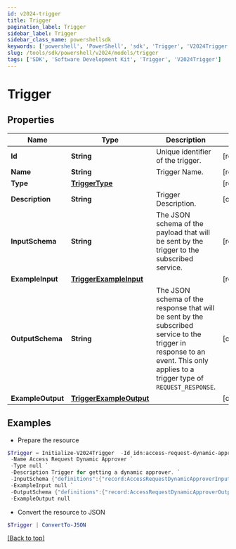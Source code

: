 ```yaml
---
id: v2024-trigger
title: Trigger
pagination_label: Trigger
sidebar_label: Trigger
sidebar_class_name: powershellsdk
keywords: ['powershell', 'PowerShell', 'sdk', 'Trigger', 'V2024Trigger']
slug: /tools/sdk/powershell/v2024/models/trigger
tags: ['SDK', 'Software Development Kit', 'Trigger', 'V2024Trigger']
---
```


# Trigger

## Properties

| Name | Type | Description | Notes |
| --- | --- | --- | --- |
| **Id** | **String** | Unique identifier of the trigger. | [required] |
| **Name** | **String** | Trigger Name. | [required] |
| **Type** | [**TriggerType**](trigger-type) |  | [required] |
| **Description** | **String** | Trigger Description. | [optional] |
| **InputSchema** | **String** | The JSON schema of the payload that will be sent by the trigger to the subscribed service. | [required] |
| **ExampleInput** | [**TriggerExampleInput**](trigger-example-input) |  | [required] |
| **OutputSchema** | **String** | The JSON schema of the response that will be sent by the subscribed service to the trigger in response to an event. This only applies to a trigger type of `REQUEST_RESPONSE`. | [optional] |
| **ExampleOutput** | [**TriggerExampleOutput**](trigger-example-output) |  | [optional] |

## Examples

- Prepare the resource

```powershell
$Trigger = Initialize-V2024Trigger  -Id idn:access-request-dynamic-approver `
 -Name Access Request Dynamic Approver `
 -Type null `
 -Description Trigger for getting a dynamic approver. `
 -InputSchema {"definitions":{"record:AccessRequestDynamicApproverInput":{"type":"object","required":["accessRequestId","requestedFor","requestedItems","requestedBy"],"additionalProperties":true,"properties":{"accessRequestId":{"type":"string"},"requestedFor":{"$ref":"#/definitions/record:requestedForIdentityRef"},"requestedItems":{"type":"array","items":{"$ref":"#/definitions/record:requestedObjectRef"}},"requestedBy":{"$ref":"#/definitions/record:requestedByIdentityRef"}}},"record:requestedForIdentityRef":{"type":"object","required":["id","name","type"],"additionalProperties":true,"properties":{"id":{"type":"string"},"name":{"type":"string"},"type":{"type":"string"}}},"record:requestedObjectRef":{"type":"object","optional":["description","comment"],"required":["id","name","type","operation"],"additionalProperties":true,"properties":{"id":{"type":"string"},"name":{"type":"string"},"description":{"oneOf":[{"type":"null"},{"type":"string"}]},"type":{"type":"string"},"operation":{"type":"string"},"comment":{"oneOf":[{"type":"null"},{"type":"string"}]}}},"record:requestedByIdentityRef":{"type":"object","required":["type","id","name"],"additionalProperties":true,"properties":{"type":{"type":"string"},"id":{"type":"string"},"name":{"type":"string"}}}},"$ref":"#/definitions/record:AccessRequestDynamicApproverInput"} `
 -ExampleInput null `
 -OutputSchema {"definitions":{"record:AccessRequestDynamicApproverOutput":{"type":["null","object"],"required":["id","name","type"],"additionalProperties":true,"properties":{"id":{"type":"string"},"name":{"type":"string"},"type":{"type":"string"}}}},"$ref":"#/definitions/record:AccessRequestDynamicApproverOutput"} `
 -ExampleOutput null
```

- Convert the resource to JSON

```powershell
$Trigger | ConvertTo-JSON
```

[[Back to top]](#)
